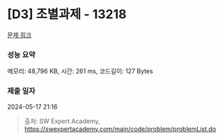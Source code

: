# [D3] 조별과제 - 13218 

[문제 링크](https://swexpertacademy.com/main/code/problem/problemDetail.do?contestProbId=AXzjvCCq-PwDFASs) 

### 성능 요약

메모리: 48,796 KB, 시간: 261 ms, 코드길이: 127 Bytes

### 제출 일자

2024-05-17 21:16



> 출처: SW Expert Academy, https://swexpertacademy.com/main/code/problem/problemList.do